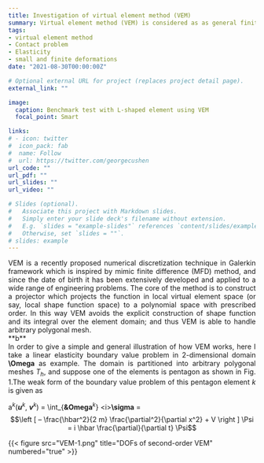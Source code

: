 ```yaml
---
title: Investigation of virtual element method (VEM)
summary: Virtual element method (VEM) is considered as as general finite element method because it can be used for any arbitrary polygon meshes. 
tags:
- virtual element method
- Contact problem
- Elasticity
- small and finite deformations
date: "2021-08-30T00:00:00Z"

# Optional external URL for project (replaces project detail page).
external_link: ""

image:
  caption: Benchmark test with L-shaped element using VEM
  focal_point: Smart

links:
# - icon: twitter
#  icon_pack: fab
#  name: Follow
#  url: https://twitter.com/georgecushen
url_code: ""
url_pdf: ""
url_slides: ""
url_video: ""

# Slides (optional).
#   Associate this project with Markdown slides.
#   Simply enter your slide deck's filename without extension.
#   E.g. `slides = "example-slides"` references `content/slides/example-slides.md`.
#   Otherwise, set `slides = ""`.
# slides: example
---
```

<DIV align="justify">
  VEM is a recently proposed numerical discretization technique in Galerkin framework which is inspired by mimic finite difference (MFD) method, and since the date of birth it has been extensively developed and applied to a wide range of engineering problems. The core of the method is to construct a projector which projects the function in local virtual element space (or say, local shape function space) to a polynomial space with prescribed order. In this way VEM avoids the explicit construction of shape function and its integral over the element domain; and thus VEM is able to handle arbitrary polygonal mesh.<br/>
  
</DIV>   
**b**
<DIV align="justify"> 
  In order to give a simple and general illustration of how VEM works, here I take a linear elasticity boundary value problem in 2-dimensional domain <b>\Omega</b> as example. The domain is partitioned into arbitrary polygonal meshes <i>T<sub>h</sub></i>, and suppose one of the elements is pentagon as shown in Fig. 1.The weak form of the boundary value problem of this pentagon element <i>k</i> is given as <br/>
  
  
  a<sup><i>k</i></sup>(<i><b>u</b><sup>k</sup></i>, <i><b>v</b><sup>k</sup></i>) = \int_{<b>&Omega</b><sup><i>k</i></sup>} \<i><b>\sigma</b></i> = 
  $$\left [ – \frac{\hbar^2}{2 m} \frac{\partial^2}{\partial x^2} + V \right ] \Psi = i \hbar \frac{\partial}{\partial t} \Psi$$
  
</DIV> 
  
  
{{< figure src="VEM-1.png" title="DOFs of second-order VEM" numbered="true" >}}

